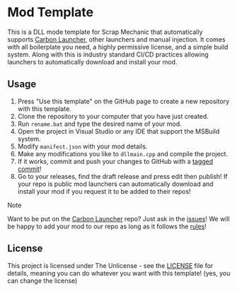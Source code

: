 # Mod Template

This is a DLL mode template for Scrap Mechanic that automatically supports [Carbon Launcher](https://github.com/ScrappySM/CarbonLauncher), other launchers and manual injection.
It comes with all boilerplate you need, a highly permissive license, and a simple build system. Along with this is industry standard CI/CD practices allowing launchers to automatically download and install your mod.

## Usage

1. Press "Use this template" on the GitHub page to create a new repository with this template.
2. Clone the repository to your computer that you have just created.
3. Run `rename.bat` and type the desired name of your mod.
4. Open the project in Visual Studio or any IDE that support the MSBuild system.
5. Modify `manifest.json` with your mod details.
6. Make any modifications you like to `dllmain.cpp` and compile the project.
7. If it works, commit and push your changes to GitHub with a [tagged commit](https://git-scm.com/book/en/v2/Git-Basics-Tagging)!
8. Go to your releases, find the draft release and press edit then publish! If your repo is public mod launchers can automatically download and install your mod if you request it to be added to their repos!

> [!NOTE]
> Want to be put on the [Carbon Launcher](https://github.com/ScrappySM/CarbonLauncher) repo? Just ask in the [issues](https://github.com/ScrappySM/CarnonLauncher/issues)!
> We will be happy to add your mod to our repo as long as it follows the [rules](https://github.com/ScrappySM/CarbonLauncher/blob/main/docs/rules.md)!

## License

This project is licensed under The Unlicense - see the [LICENSE](LICENSE) file for details, meaning you can do whatever you want with this template! (yes, you can change the license)
